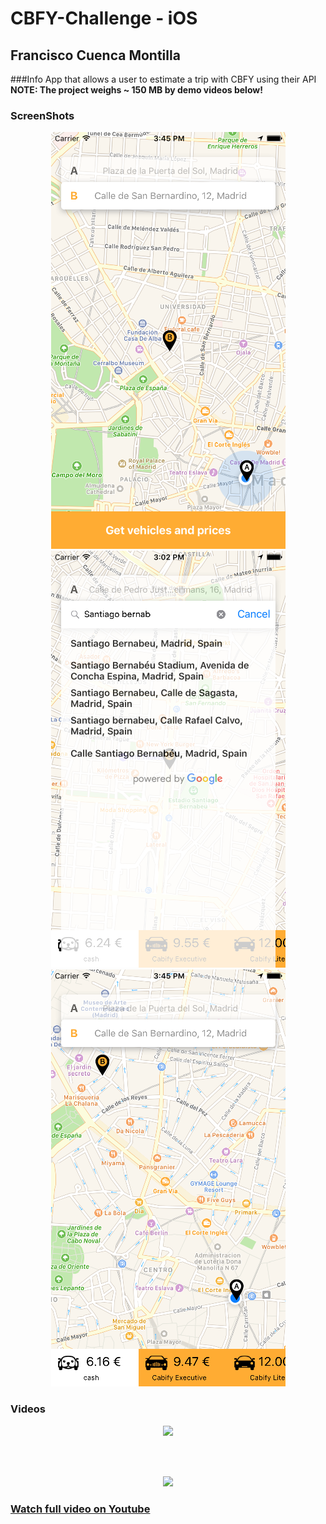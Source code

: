 # CBFY-Challenge - iOS

## Francisco Cuenca Montilla

###Info
App that allows a user to estimate a trip with CBFY using their API<br/>
<b>NOTE<b/>: The project weighs ~ 150 MB by demo videos below!

### ScreenShots
<p align="center">
  <img src="https://github.com/pillayo/CBFY-Challenge/blob/master/Cabify%20Challenge/Images/cap1.png" width="375"/>
  <img src="https://github.com/pillayo/CBFY-Challenge/blob/master/Cabify%20Challenge/Images/cap2.png" width="375"/>
  <img src="https://github.com/pillayo/CBFY-Challenge/blob/master/Cabify%20Challenge/Images/cap3.png" width="375"/>
</p>

### Videos
<p align="center">
  <img src="https://github.com/pillayo/CBFY-Challenge/blob/master/Cabify%20Challenge/Images/cbfy-challenge-1.gif" width="450"/>  
</p><br/><br/>
<p align="center">
<img src="https://github.com/pillayo/CBFY-Challenge/blob/master/Cabify%20Challenge/Images/cbfy-challenge-2.gif" width="450"/>
</p>

### <a href="https://youtu.be/KubZ6B-UI-I" target="_blank">Watch full video on Youtube</a>
